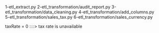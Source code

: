 1-etl_extract.py
2-etl_transformation/audit_report.py
3-etl_transformation/data_cleaning.py
4-etl_transformation/add_columns.py
5-etl_transformation/sales_tax.py
6-etl_transformation/sales_currency.py

taxRate = 0 ::::> tax rate is unavailable